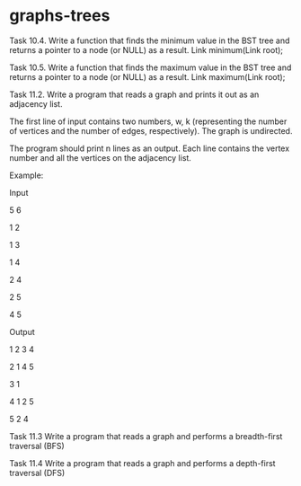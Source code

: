 # graphs-trees

Task 10.4.
Write a function that finds the minimum value in the BST tree and returns a pointer to a node (or NULL) as a result.
Link minimum(Link root);

Task 10.5.
Write a function that finds the maximum value in the BST tree and returns a pointer to a node (or NULL) as a result.
Link maximum(Link root);

Task 11.2.
Write a program that reads a graph and prints it out as an adjacency list.

The first line of input contains two numbers, w, k (representing the number of vertices and the number of edges, respectively). The graph is undirected.

The program should print n lines as an output. Each line contains the vertex number and all the vertices on the adjacency list.

Example:

Input

5 6

1 2

1 3

1 4

2 4

2 5

4 5

Output

1 2 3 4

2 1 4 5

3 1

4 1 2 5

5 2 4

Task 11.3
Write a program that reads a graph and performs a breadth-first traversal (BFS)

Task 11.4
Write a program that reads a graph and performs a depth-first traversal (DFS)
